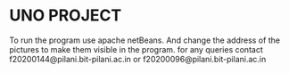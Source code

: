 <h1> UNO PROJECT </h1>
To run the program use apache netBeans. And change the address of the pictures to make them visible in the program.
for any queries contact 
f20200144@pilani.bit-pilani.ac.in or
f20200096@pilani.bit-pilani.ac.in
